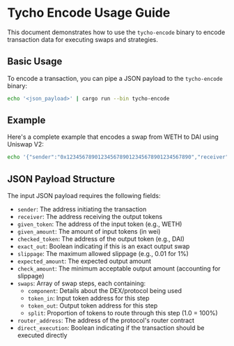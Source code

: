# Tycho Encode Usage Guide

This document demonstrates how to use the `tycho-encode` binary to encode transaction data for executing swaps and strategies.

## Basic Usage

To encode a transaction, you can pipe a JSON payload to the `tycho-encode` binary:

```bash
echo '<json_payload>' | cargo run --bin tycho-encode
```

## Example

Here's a complete example that encodes a swap from WETH to DAI using Uniswap V2:

```bash
echo '{"sender":"0x1234567890123456789012345678901234567890","receiver":"0x1234567890123456789012345678901234567890","given_token":"0xC02aaA39b223FE8D0A0e5C4F27eAD9083C756Cc2","given_amount":"1000000000000000000","checked_token":"0x6B175474E89094C44Da98b954EedeAC495271d0F","exact_out":false,"slippage":0.01,"expected_amount":"1000000000000000000","check_amount":"990000000000000000","swaps":[{"component":{"id":"0x88e6A0c2dDD26FEEb64F039a2c41296FcB3f5640","protocol_system":"uniswap_v2","protocol_type_name":"UniswapV2Pool","chain":"ethereum","tokens":["0xC02aaA39b223FE8D0A0e5C4F27eAD9083C756Cc2"],"contract_ids":["0x7a250d5630B4cF539739dF2C5dAcb4c659F2488D"],"static_attributes":{"factory":"0x5C69bEe701ef814a2B6a3EDD4B1652CB9cc5aA6f"}},"token_in":"0xC02aaA39b223FE8D0A0e5C4F27eAD9083C756Cc2","token_out":"0x6B175474E89094C44Da98b954EedeAC495271d0F","split":1.0}],"router_address":"0x7a250d5630B4cF539739dF2C5dAcb4c659F2488D","direct_execution":true}' | cargo run --bin tycho-encode
```

## JSON Payload Structure

The input JSON payload requires the following fields:

- `sender`: The address initiating the transaction
- `receiver`: The address receiving the output tokens
- `given_token`: The address of the input token (e.g., WETH)
- `given_amount`: The amount of input tokens (in wei)
- `checked_token`: The address of the output token (e.g., DAI)
- `exact_out`: Boolean indicating if this is an exact output swap
- `slippage`: The maximum allowed slippage (e.g., 0.01 for 1%)
- `expected_amount`: The expected output amount
- `check_amount`: The minimum acceptable output amount (accounting for slippage)
- `swaps`: Array of swap steps, each containing:
  - `component`: Details about the DEX/protocol being used
  - `token_in`: Input token address for this step
  - `token_out`: Output token address for this step
  - `split`: Proportion of tokens to route through this step (1.0 = 100%)
- `router_address`: The address of the protocol's router contract
- `direct_execution`: Boolean indicating if the transaction should be executed directly